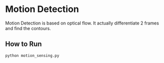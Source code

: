 # Motion Detection

Motion Detection is based on optical flow. It actually differentiate 2 frames and find the contours.

## How to Run
```
python motion_sensing.py
```
